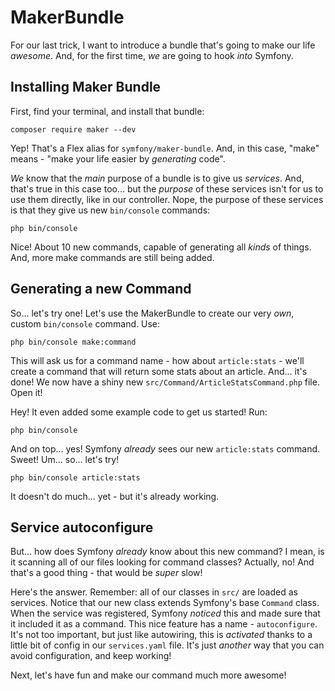 # MakerBundle

For our last trick, I want to introduce a bundle that's going to make our life
*awesome*. And, for the first time, *we* are going to hook *into* Symfony.

## Installing Maker Bundle

First, find your terminal, and install that bundle:

```terminal
composer require maker --dev
```

Yep! That's a Flex alias for `symfony/maker-bundle`. And, in this case, "make"
means - "make your life easier by *generating* code".

*We* know that the *main* purpose of a bundle is to give us *services*. And,
that's true in this case too... but the *purpose* of these services isn't for us
to use them directly, like in our controller. Nope, the purpose of these services
is that they give us new `bin/console` commands:

```terminal-silent
php bin/console
```

Nice! About 10 new commands, capable of generating all *kinds* of things. And, more
make commands are still being added.

## Generating a new Command

So... let's try one! Let's use the MakerBundle to create our very *own*, custom
`bin/console` command. Use:

```terminal
php bin/console make:command
```

This will ask us for a command name - how about `article:stats` - we'll create a
command that will return some stats about an article. And... it's done! We now have
a shiny new `src/Command/ArticleStatsCommand.php` file. Open it!

Hey! It even added some example code to get us started! Run:

```terminal
php bin/console
```

And on top... yes! Symfony *already* sees our new `article:stats` command. Sweet!
Um... so... let's try!

```terminal
php bin/console article:stats
```

It doesn't do much... yet - but it's already working.

## Service autoconfigure

But... how does Symfony *already* know about this new command? I mean, is it scanning
all of our files looking for command classes? Actually, no! And that's a good thing -
that would be *super* slow!

Here's the answer. Remember: all of our classes in `src/` are loaded as services.
Notice that our new class extends Symfony's base `Command` class. When the service
was registered, Symfony *noticed* this and made sure that it included it as a command.
This nice feature has a name - `autoconfigure`. It's not too important, but just
like autowiring, this is *activated* thanks to a little bit of config in our `services.yaml`
file. It's just *another* way that you can avoid configuration, and keep working!

Next, let's have fun and make our command much more awesome!
